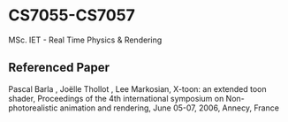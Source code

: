 CS7055-CS7057
=============

MSc. IET - Real Time Physics &amp; Rendering

Referenced Paper
-

Pascal Barla , Joëlle Thollot , Lee Markosian, X-toon: an extended toon shader, Proceedings of the 4th international symposium on Non-photorealistic animation and rendering, June 05-07, 2006, Annecy, France
